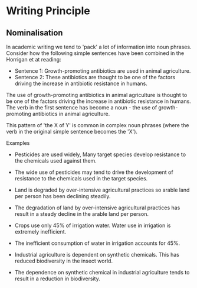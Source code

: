 # Writing Principle

## Nominalisation

In academic writing we tend to 'pack' a lot of information into noun phrases. Consider how the following simple sentences have been combined in the Horrigan et at reading:

* Sentence 1: Growth-promoting antibiotics are used in animal agriculture.  
* Sentence 2: These antibiotics are thought to be one of the factors driving the increase in antibiotic resistance in humans.

The use of growth-promoting antibiotics in animal agriculture is thought to be one of the factors driving the increase in antibiotic resistance in humans.  
The verb in the first sentence has become a noun - the use of growth-promoting antibiotics in animal agriculture.

This pattern of 'the X of Y' is common in complex noun phrases (where the verb in the original simple sentence becomes the 'X').

Examples

* Pesticides are used widely, Many target species develop resistance to the chemicals used against them.
* The wide use of pesticides may tend to drive the development of resistance to the chemicals used in the target species.
  
* Land is degraded by over-intensive agricultural practices so arable land per person has been declining steadily.  
* The degradation of land by over-intensive agricultural practices has result in a steady decline in the arable land per person.

* Crops use only 45% of irrigation water. Water use in irrigation is extremely inefficient.
* The inefficient consumption of water in irrigation accounts for 45%.

* Industrial agriculture is dependent on synthetic chemicals. This has reduced biodiversity in the insect world.
* The dependence on synthetic chemical in industrial agriculture tends to result in a reduction in biodiversity.

